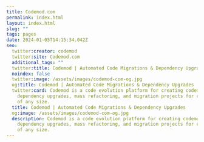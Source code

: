 ```yaml
---
title: Codemod.com
permalink: index.html
layout: index.html
slug: ""
tags: pages
date: 2024-01-05T14:15:34.042Z
seo:
  twitter:creator: codemod
  twitter:site: Codemod.com
  additional_tags: ""
  twitter:title: Codemod | Automated Code Migrations & Dependency Upgrades
  noindex: false
  twitter:image: /assets/images/codemod-com-og.jpg
  og:title: Codemod | Automated Code Migrations & Dependency Upgrades
  twitter:card: Codemod is a code evolution platform for creating codemods & doing
    dependency upgrades, mass refactoring, and migration projects for codebases
    of any size.
  title: Codemod | Automated Code Migrations & Dependency Upgrades
  og:image: /assets/images/codemod-com-og.jpg
  description: Codemod is a code evolution platform for creating codemods & doing
    dependency upgrades, mass refactoring, and migration projects for codebases
    of any size.
---
```

